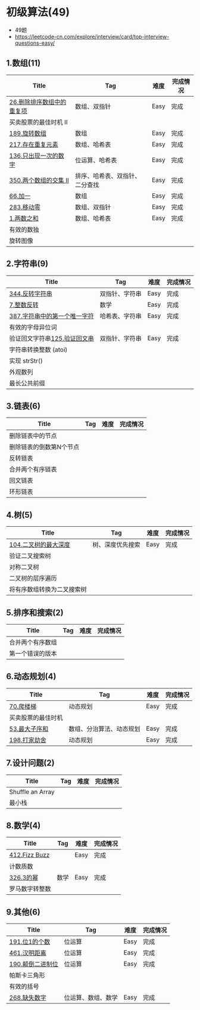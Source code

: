 # 初级算法(49)

- 49题
- https://leetcode-cn.com/explore/interview/card/top-interview-questions-easy/

## 1.数组(11)

| Title                                                        | Tag                            | 难度 | 完成情况 |
| ------------------------------------------------------------ | ------------------------------ | ---- | -------- |
| [26.删除排序数组中的重复项](https://leetcode-cn.com/problems/remove-duplicates-from-sorted-array) | 数组、双指针                   | Easy | 完成     |
| 买卖股票的最佳时机 II                                        |                                |      |          |
| [189.旋转数组](https://leetcode-cn.com/problems/rotate-array) | 数组                           | Easy | 完成     |
| [217.存在重复元素](https://leetcode-cn.com/problems/contains-duplicate/) | 数组、哈希表                   | Easy | 完成     |
| [136.只出现一次的数字](https://leetcode-cn.com/problems/single-number) | 位运算、哈希表                 | Easy | 完成     |
| [350.两个数组的交集 II](https://leetcode-cn.com/problems/intersection-of-two-arrays-ii/) | 排序、哈希表、双指针、二分查找 | Easy | 完成     |
| [66.加一](https://leetcode-cn.com/problems/plus-one)         | 数组                           | Easy | 完成     |
| [283.移动零](https://leetcode-cn.com/problems/move-zeroes/)  | 数组、双指针                   | Easy | 完成     |
| [1.两数之和](https://leetcode-cn.com/problems/two-sum/)      | 数组、哈希表                   | Easy | 完成     |
| 有效的数独                                                   |                                |      |          |
| 旋转图像                                                     |                                |      |          |

## 2.字符串(9)

| Title                                                        | Tag            | 难度 | 完成情况 |
| ------------------------------------------------------------ | -------------- | ---- | -------- |
| [344.反转字符串](https://leetcode-cn.com/problems/reverse-string/) | 双指针、字符串 | Easy | 完成     |
| [7.整数反转](https://leetcode-cn.com/problems/reverse-integer) | 数学           | Easy | 完成     |
| [387.字符串中的第一个唯一字符](https://leetcode-cn.com/problems/first-unique-character-in-a-string/) | 哈希表、字符串 | Easy | 完成     |
| 有效的字母异位词                                             |                |      |          |
| 验证回文字符串[125.验证回文串](https://leetcode-cn.com/problems/valid-palindrome) | 双指针、字符串 | Easy | 完成     |
| 字符串转换整数 (atoi)                                        |                |      |          |
| 实现 strStr()                                                |                |      |          |
| 外观数列                                                     |                |      |          |
| 最长公共前缀                                                 |                |      |          |

## 3.链表(6)

| Title                   | Tag  | 难度 | 完成情况 |
| ----------------------- | ---- | ---- | -------- |
| 删除链表中的节点        |      |      |          |
| 删除链表的倒数第N个节点 |      |      |          |
| 反转链表                |      |      |          |
| 合并两个有序链表        |      |      |          |
| 回文链表                |      |      |          |
| 环形链表                |      |      |          |

## 4.树(5)

| Title                                                        | Tag              | 难度 | 完成情况 |
| ------------------------------------------------------------ | ---------------- | ---- | -------- |
| [104.二叉树的最大深度](https://leetcode-cn.com/problems/maximum-depth-of-binary-tree) | 树、深度优先搜索 | Easy | 完成     |
| 验证二叉搜索树                                               |                  |      |          |
| 对称二叉树                                                   |                  |      |          |
| 二叉树的层序遍历                                             |                  |      |          |
| 将有序数组转换为二叉搜索树                                   |                  |      |          |

## 5.排序和搜索(2)

| Title            | Tag  | 难度 | 完成情况 |
| ---------------- | ---- | ---- | -------- |
| 合并两个有序数组 |      |      |          |
| 第一个错误的版本 |      |      |          |

## 6.动态规划(4)

| Title                                                        | Tag                      | 难度 | 完成情况 |
| ------------------------------------------------------------ | ------------------------ | ---- | -------- |
| [70.爬楼梯](https://leetcode-cn.com/problems/climbing-stairs) | 动态规划                 | Easy | 完成     |
| 买卖股票的最佳时机                                           |                          |      |          |
| [53.最大子序和](https://leetcode-cn.com/problems/maximum-subarray) | 数组、分治算法、动态规划 | Easy | 完成     |
| [198.打家劫舍](https://leetcode-cn.com/problems/house-robber) | 动态规划                 | Easy | 完成     |

## 7.设计问题(2)

| Title            | Tag  | 难度 | 完成情况 |
| ---------------- | ---- | ---- | -------- |
| Shuffle an Array |      |      |          |
| 最小栈           |      |      |          |

## 8.数学(4)

| Title                                                        | Tag  | 难度 | 完成情况 |
| ------------------------------------------------------------ | ---- | ---- | -------- |
| [412.Fizz Buzz](https://leetcode-cn.com/problems/fizz-buzz/) |      | Easy | 完成     |
| 计数质数                                                     |      |      |          |
| [326.3的幂](https://leetcode-cn.com/problems/power-of-three/) | 数学 | Easy | 完成     |
| 罗马数字转整数                                               |      |      |          |

## 9.其他(6)

| Title                                                        | Tag                | 难度 | 完成情况 |
| ------------------------------------------------------------ | ------------------ | ---- | -------- |
| [191.位1的个数](https://leetcode-cn.com/problems/number-of-1-bits) | 位运算             | Easy | 完成     |
| [461.汉明距离](https://leetcode-cn.com/problems/hamming-distance/) | 位运算             | Easy | 完成     |
| [190.颠倒二进制位](https://leetcode-cn.com/problems/reverse-bits) | 位运算             | Easy | 完成     |
| 帕斯卡三角形                                                 |                    |      |          |
| 有效的括号                                                   |                    |      |          |
| [268.缺失数字](https://leetcode-cn.com/problems/missing-number/) | 位运算、数组、数学 | Easy | 完成     |